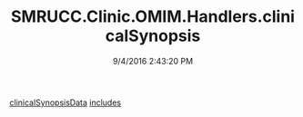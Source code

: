 ﻿---
title: SMRUCC.Clinic.OMIM.Handlers.clinicalSynopsis
date: 9/4/2016 2:43:20 PM
---

[clinicalSynopsisData](T-SMRUCC.Clinic.OMIM.Handlers.clinicalSynopsis.clinicalSynopsisData.html)
[includes](T-SMRUCC.Clinic.OMIM.Handlers.clinicalSynopsis.includes.html)
